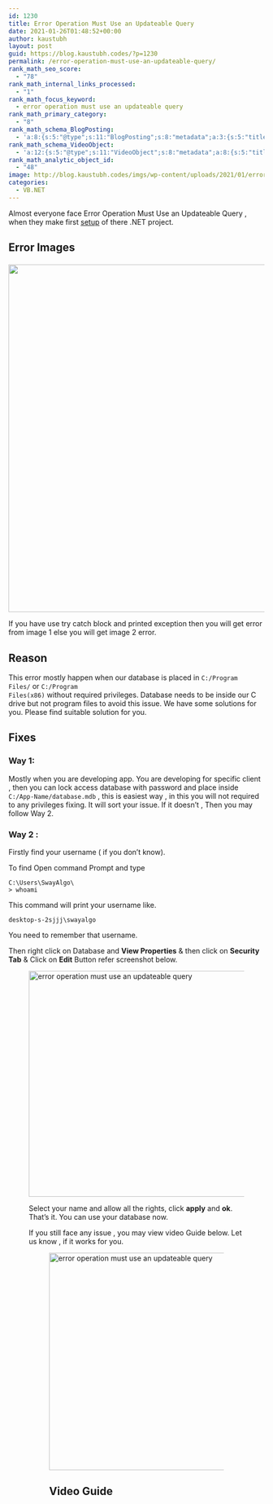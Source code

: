 ```yaml
---
id: 1230
title: Error Operation Must Use an Updateable Query
date: 2021-01-26T01:48:52+00:00
author: kaustubh
layout: post
guid: https://blog.kaustubh.codes/?p=1230
permalink: /error-operation-must-use-an-updateable-query/
rank_math_seo_score:
  - "78"
rank_math_internal_links_processed:
  - "1"
rank_math_focus_keyword:
  - error operation must use an updateable query
rank_math_primary_category:
  - "8"
rank_math_schema_BlogPosting:
  - 'a:8:{s:5:"@type";s:11:"BlogPosting";s:8:"metadata";a:3:{s:5:"title";s:7:"Article";s:4:"type";s:8:"template";s:9:"isPrimary";b:1;}s:8:"headline";s:11:"%seo_title%";s:11:"description";s:17:"%seo_description%";s:13:"datePublished";s:20:"%date(Y-m-dTH:i:sP)%";s:12:"dateModified";s:24:"%modified(Y-m-dTH:i:sP)%";s:5:"image";a:2:{s:5:"@type";s:11:"ImageObject";s:3:"url";s:16:"%post_thumbnail%";}s:6:"author";a:2:{s:5:"@type";s:6:"Person";s:4:"name";s:6:"%name%";}}'
rank_math_schema_VideoObject:
  - 'a:12:{s:5:"@type";s:11:"VideoObject";s:8:"metadata";a:8:{s:5:"title";s:5:"Video";s:4:"type";s:8:"template";s:9:"shortcode";s:15:"s-600f77d593129";s:9:"isPrimary";b:0;s:23:"reviewLocationShortcode";s:24:"[rank_math_rich_snippet]";s:8:"category";s:12:"%categories%";s:4:"tags";s:6:"%tags%";s:15:"isAutoGenerated";b:1;}s:4:"name";s:11:"%seo_title%";s:11:"description";s:17:"%seo_description%";s:10:"uploadDate";s:20:"%date(Y-m-dTH:i:sP)%";s:12:"thumbnailUrl";s:16:"%post_thumbnail%";s:8:"embedUrl";s:56:"https://www.youtube.com/embed/HTi93cg_Z_k?feature=oembed";s:10:"contentUrl";s:0:"";s:8:"duration";s:0:"";s:5:"width";s:0:"";s:6:"height";s:0:"";s:16:"isFamilyFriendly";b:1;}'
rank_math_analytic_object_id:
  - "48"
image: http://blog.kaustubh.codes/imgs/wp-content/uploads/2021/01/error-operation-must-use-an-updateable-query-1.png
categories:
  - VB.NET
---
```

Almost everyone face Error Operation Must Use an Updateable Query , when they make first <a aria-label="setup (opens in a new tab)" href="https://blog.kaustubh.codes/how-to-make-setup-file-in-vb-net/" target="_blank" rel="noreferrer noopener" class="rank-math-link">setup</a> of there .NET project.

## Error Images<figure class="wp-block-image size-large">

<img loading="lazy" width="1024" height="683" src="http://blog.kaustubh.codes/imgs/wp-content/uploads/2021/01/error-operation-must-use-an-updateable-query-1024x683.png" alt="" class="wp-image-1233" srcset="https://blog.kaustubh.codes/imgs/wp-content/uploads/2021/01/error-operation-must-use-an-updateable-query-1024x683.png 1024w, https://blog.kaustubh.codes/imgs/wp-content/uploads/2021/01/error-operation-must-use-an-updateable-query-300x200.png 300w, https://blog.kaustubh.codes/imgs/wp-content/uploads/2021/01/error-operation-must-use-an-updateable-query-768x512.png 768w, https://blog.kaustubh.codes/imgs/wp-content/uploads/2021/01/error-operation-must-use-an-updateable-query.png 1080w" sizes="(max-width: 1024px) 100vw, 1024px" /> 

If you have use try catch block and printed exception then you will get error from image 1 else you will get image 2 error.

## Reason

This error mostly happen when our database is placed in <code data-enlighter-language="generic" class="EnlighterJSRAW">C:/Program Files/</code> or <code data-enlighter-language="generic" class="EnlighterJSRAW">C:/Program Files(x86)</code> without required privileges. Database needs to be inside our C drive but not program files to avoid this issue. We have some solutions for you. Please find suitable solution for you. 

## Fixes

### Way 1:

Mostly when you are developing app. You are developing for specific client , then you can lock access database with password and place inside <code data-enlighter-language="generic" class="EnlighterJSRAW">C:/App-Name/database.mdb</code> , this is easiest way , in this you will not required to any privileges fixing. It will sort your issue. If it doesn&#8217;t , Then you may follow Way 2.

### Way 2 :

Firstly find your username ( if you don&#8217;t know).

To find Open command Prompt and type

<code data-enlighter-language="generic" class="EnlighterJSRAW">C:\Users\SwayAlgo\ > whoami</code>

This command will print your username like.

<code data-enlighter-language="generic" class="EnlighterJSRAW">desktop-s-2sjjj\swayalgo</code>

You need to remember that username.

Then right click on Database and **View Properties** & then click on **Security Tab** & Click on **Edit** Button refer screenshot below.<figure class="wp-block-image size-large">

<img loading="lazy" width="874" height="444" src="http://blog.kaustubh.codes/imgs/wp-content/uploads/2021/01/image-27.png" alt="error operation must use an updateable query" class="wp-image-1235" srcset="https://blog.kaustubh.codes/imgs/wp-content/uploads/2021/01/image-27.png 874w, https://blog.kaustubh.codes/imgs/wp-content/uploads/2021/01/image-27-300x152.png 300w, https://blog.kaustubh.codes/imgs/wp-content/uploads/2021/01/image-27-768x390.png 768w" sizes="(max-width: 874px) 100vw, 874px" /> 

Select your name and allow all the rights, click **apply** and **ok**. That&#8217;s it. You can use your database now.

If you still face any issue , you may view video Guide below. Let us know , if it works for you.<figure class="wp-block-image size-large">

<img loading="lazy" width="820" height="427" src="http://blog.kaustubh.codes/imgs/wp-content/uploads/2021/01/image-28.png" alt="error operation must use an updateable query" class="wp-image-1236" srcset="https://blog.kaustubh.codes/imgs/wp-content/uploads/2021/01/image-28.png 820w, https://blog.kaustubh.codes/imgs/wp-content/uploads/2021/01/image-28-300x156.png 300w, https://blog.kaustubh.codes/imgs/wp-content/uploads/2021/01/image-28-768x400.png 768w" sizes="(max-width: 820px) 100vw, 820px" /> 

## Video Guide<figure class="wp-block-embed is-type-video is-provider-youtube wp-block-embed-youtube wp-embed-aspect-16-9 wp-has-aspect-ratio">

<div class="wp-block-embed__wrapper">
</div>